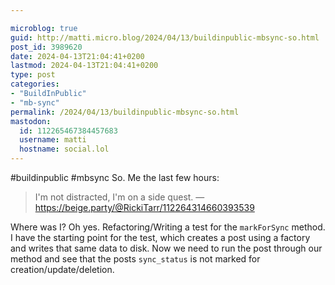 ```yaml
---

microblog: true
guid: http://matti.micro.blog/2024/04/13/buildinpublic-mbsync-so.html
post_id: 3989620
date: 2024-04-13T21:04:41+0200
lastmod: 2024-04-13T21:04:41+0200
type: post
categories:
- "BuildInPublic"
- "mb-sync"
permalink: /2024/04/13/buildinpublic-mbsync-so.html
mastodon:
  id: 112265467384457683
  username: matti
  hostname: social.lol
---
```

#buildinpublic #mbsync So. Me the last few hours:

>I'm not distracted, I'm on a side quest.
— https://beige.party/@RickiTarr/112264314660393539

Where was I? Oh yes. Refactoring/Writing a test for the `markForSync` method. I have the starting point for the test, which creates a post using a factory and writes that same data to disk. Now we need to run the post through our method and see that the posts `sync_status` is not marked for creation/update/deletion.
